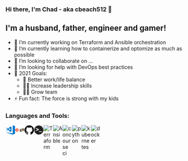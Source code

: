 ### Hi there, I'm Chad - aka cbeach512 👋

## I'm a husband, father, engineer and gamer!

- 🔭 I’m currently working on Terraform and Ansible orchestration
- 🌱 I’m currently learning how to containerize and optomize as much as possible
- 👯 I’m looking to collaborate on ...
- 🤔 I’m looking for help with DevOps best practices
- 🥅 2021 Goals:
  - 🧮 Better work/life balance
  - 🦸‍♂️ Increase leadership skills
  - 🤜🤛 Grow team
- ⚡ Fun fact: The force is strong with my kids

### Languages and Tools:

[<img align="left" alt="Visual Studio Code" width="26px" src="https://raw.githubusercontent.com/github/explore/80688e429a7d4ef2fca1e82350fe8e3517d3494d/topics/visual-studio-code/visual-studio-code.png" />](https://code.visualstudio.com/)
[<img align="left" alt="Git" width="26px" src="https://raw.githubusercontent.com/github/explore/80688e429a7d4ef2fca1e82350fe8e3517d3494d/topics/git/git.png" />](https://git-scm.com/)
[<img align="left" alt="GitHub" width="26px" src="https://raw.githubusercontent.com/github/explore/78df643247d429f6cc873026c0622819ad797942/topics/github/github.png" />](https://github.com/)
[<img align="left" alt="Terminal" width="26px" src="https://raw.githubusercontent.com/github/explore/80688e429a7d4ef2fca1e82350fe8e3517d3494d/topics/terminal/terminal.png" />](https://github.com/romkatv/powerlevel10k)
[<img align="left" alt="Terraform" width="26px" src="https://miro.medium.com/max/920/0*TpEiDNBXV172_SnP" />](https://www.terraform.io/)
[<img align="left" alt="Ansible" width="26px" src="https://cdn.icon-icons.com/icons2/2389/PNG/512/ansible_logo_icon_145495.png" />](https://www.ansible.com/)
[<img align="left" alt="concourse ci" width="26px" src="https://concourse-ci.org/images/trademarks/concourse-black.png" />](https://concourse-ci.org/)
[<img align="left" alt="python" width="26px" src="https://cdn3.iconfinder.com/data/icons/logos-and-brands-adobe/512/267_Python-512.png" />](https://www.python.org/)
[<img align="left" alt="kubernetes" width="26px" src="https://symbols.getvecta.com/stencil_86/46_kubernetes-icon.a1ae2d2dd6.svg" />](https://kubernetes.io/)
[<img align="left" alt="docker" width="26px" src="https://www.docker.com/sites/default/files/d8/styles/role_icon/public/2019-07/Moby-logo.png?itok=sYH_JEaJ" />](https://www.docker.com/)
